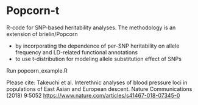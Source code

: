 # Popcorn-t
R-code for SNP-based heritability analyses.  The methodology is an extension of brielin/Popcorn
- by incorporating the dependence of per-SNP heritability on allele frequency and LD-related functional annotations
- to use t-distribution for modeling allele substitution effect of SNPs

Run popcorn_example.R

Please cite:
Takeuchi et al. Interethnic analyses of blood pressure loci in populations of East Asian and European descent.
Nature Communications (2018) 9:5052
https://www.nature.com/articles/s41467-018-07345-0
